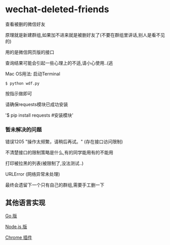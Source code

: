 # wechat-deleted-friends
查看被删的微信好友

原理就是新建群组,如果加不进来就是被删好友了(不要在群组里讲话,别人是看不见的)

用的是微信网页版的接口

查询结果可能会引起一些心理上的不适,请小心使用..(逃

Mac OS用法:
启动Terminal

`$ python wdf.py`

按指示做即可

请确保requests模块已成功安装

'$ pip install requests  #安装模块'

### 暂未解决的问题

错误1205 "操作太频繁，请稍后再试。" (存在接口访问限制)

不清楚接口的限制策略是什么,有的同学能用有的不能用

打印被拉黑的列表(被限制了,没法测试..)

URLError (网络异常未处理)

最终会遗留下一个只有自己的群组,需要手工删一下

## 其他语言实现

[Go 版](https://github.com/miraclesu/wechat-deleted-friends)

[Node.js 版](https://github.com/chemdemo/wechat-helper)

[Chrome 插件](https://github.com/liaohuqiu/wechat-helper)

